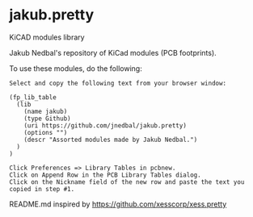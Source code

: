 jakub.pretty
============

KiCAD modules library

Jakub Nedbal's repository of KiCad modules (PCB footprints).

To use these modules, do the following:

    Select and copy the following text from your browser window:

    (fp_lib_table
      (lib
        (name jakub)
        (type Github)
        (uri https://github.com/jnedbal/jakub.pretty)
        (options "")
        (descr "Assorted modules made by Jakub Nedbal.")
      )
    )

    Click Preferences => Library Tables in pcbnew.
    Click on Append Row in the PCB Library Tables dialog.
    Click on the Nickname field of the new row and paste the text you copied in step #1.

README.md inspired by https://github.com/xesscorp/xess.pretty
